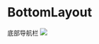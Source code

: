 # BottomLayout
底部导航栏
[![](https://jitpack.io/v/zlisa/BottomLayout.svg)](https://jitpack.io/#zlisa/BottomLayout)
